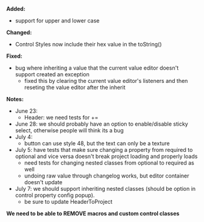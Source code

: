 **Added:**
* support for upper and lower case

**Changed:**
* Control Styles now include their hex value in the toString()

**Fixed:**
* bug where inheriting a value that the current value editor doesn't support created an exception
    * fixed this by clearing the current value editor's listeners and then reseting the value editor after the inherit

**Notes:**
* June 23:
    - Header: we need tests for +=
* June 28: we should probably have an option to enable/disable sticky select, otherwise people will think its a bug
* July 4:
    * button can use style 48, but the text can only be a texture
* July 5: have tests that make sure changing a property from required to optional and vice versa doesn't break project loading and properly loads
    * need tests for changing nested classes from optional to required as well
    * undoing raw value through changelog works, but editor container doesn't update
* July 7: we should support inheriting nested classes (should be option in control property config popup).
    * be sure to update HeaderToProject


**We need to be able to REMOVE macros and custom control classes**